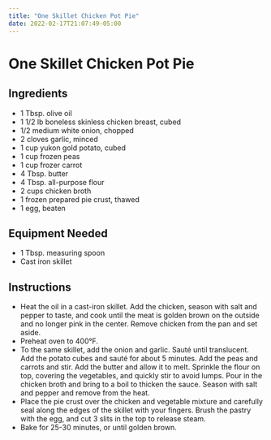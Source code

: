 ```yaml
---
title: "One Skillet Chicken Pot Pie"
date: 2022-02-17T21:07:49-05:00
---
```


# One Skillet Chicken Pot Pie

## Ingredients

- 1 Tbsp. olive oil
- 1 1/2 lb boneless skinless chicken breast, cubed
- 1/2 medium white onion, chopped
- 2 cloves garlic, minced
- 1 cup yukon gold potato, cubed
- 1 cup frozen peas
- 1 cup frozer carrot
- 4 Tbsp. butter
- 4 Tbsp. all-purpose flour
- 2 cups chicken broth
- 1 frozen prepared pie crust, thawed
- 1 egg, beaten

## Equipment Needed

- 1 Tbsp. measuring spoon
- Cast iron skillet

## Instructions

- Heat the oil in a cast-iron skillet. Add the chicken, season with salt and pepper to taste, and cook until the meat is golden brown on the outside and no longer pink in the center. Remove chicken from the pan and set aside.
- Preheat oven to 400&deg;F.
- To the same skillet, add the onion and garlic. Sauté until translucent. Add the potato cubes and sauté for about 5 minutes. Add the peas and carrots and stir. Add the butter and allow it to melt. Sprinkle the flour on top, covering the vegetables, and quickly stir to avoid lumps. Pour in the chicken broth and bring to a boil to thicken the sauce. Season with salt and pepper and remove from the heat.
- Place the pie crust over the chicken and vegetable mixture and carefully seal along the edges of the skillet with your fingers. Brush the pastry with the egg, and cut 3 slits in the top to release steam.
- Bake for 25-30 minutes, or until golden brown.
